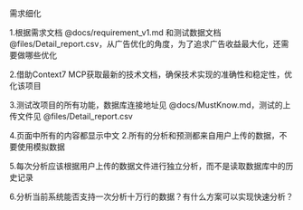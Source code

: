 需求细化


1.根据需求文档 @docs/requirement_v1.md 和测试数据文档 @files/Detail_report.csv，从广告优化的角度，为了追求广告收益最大化，还需要做哪些优化

2.借助Context7 MCP获取最新的技术文档，确保技术实现的准确性和稳定性，优化该项目

3.测试改项目的所有功能，数据库连接地址见 @docs/MustKnow.md，测试的上传文件见 @files/Detail_report.csv

4.页面中所有的内容都显示中文 2.所有的分析和预测都来自用户上传的数据，不要使用模拟数据

5.每次分析应该根据用户上传的数据文件进行独立分析，而不是读取数据库中的历史记录

6.分析当前系统能否支持一次分析十万行的数据？有什么方案可以实现快速分析？